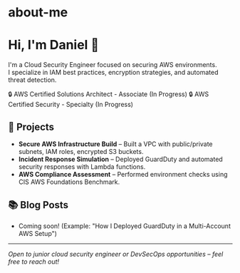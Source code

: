 # about-me
# Hi, I'm Daniel 👋

I'm a Cloud Security Engineer focused on securing AWS environments.  
I specialize in IAM best practices, encryption strategies, and automated threat detection.

🔒 AWS Certified Solutions Architect - Associate (In Progress) 
🔒 AWS Certified Security - Specialty (In Progress)

## 🚀 Projects
- **Secure AWS Infrastructure Build** – Built a VPC with public/private subnets, IAM roles, encrypted S3 buckets.
- **Incident Response Simulation** – Deployed GuardDuty and automated security responses with Lambda functions.
- **AWS Compliance Assessment** – Performed environment checks using CIS AWS Foundations Benchmark.

## 📚 Blog Posts
- Coming soon! (Example: "How I Deployed GuardDuty in a Multi-Account AWS Setup")

---

*Open to junior cloud security engineer or DevSecOps opportunities – feel free to reach out!*
